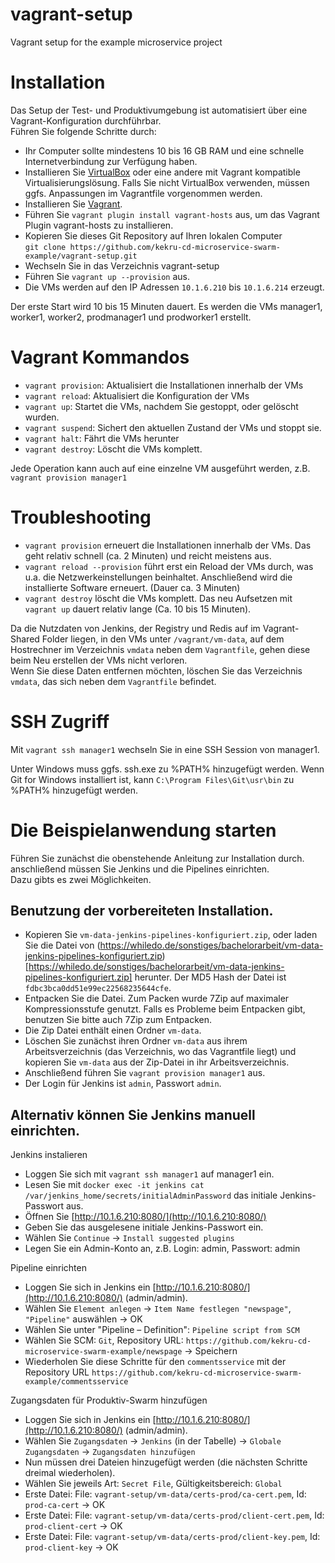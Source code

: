 # vagrant-setup
Vagrant setup for the example microservice project

# Installation  
Das Setup der Test- und Produktivumgebung ist automatisiert über eine Vagrant-Konfiguration durchführbar.  
Führen Sie folgende Schritte durch:  

+ Ihr Computer sollte mindestens 10 bis 16 GB RAM und eine schnelle Internetverbindung zur Verfügung haben.
+ Installieren Sie [VirtualBox](https://www.virtualbox.org/wiki/Downloads) oder eine andere mit Vagrant kompatible Virtualisierungslösung. Falls Sie nicht VirtualBox verwenden, müssen ggfs. Anpassungen im Vagrantfile vorgenommen werden.	
+ Installieren Sie [Vagrant](https://www.vagrantup.com/downloads.html).	
+ Führen Sie `vagrant plugin install vagrant-hosts` aus, um das Vagrant Plugin vagrant-hosts zu installieren.
+ Kopieren Sie dieses Git Repository auf Ihren lokalen Computer  
  `git clone https://github.com/kekru-cd-microservice-swarm-example/vagrant-setup.git`
+ Wechseln Sie in das Verzeichnis vagrant-setup
+ Führen Sie `vagrant up --provision` aus.
+ Die VMs werden auf den IP Adressen `10.1.6.210` bis `10.1.6.214` erzeugt.

Der erste Start wird 10 bis 15 Minuten dauert. Es werden die VMs manager1, worker1, worker2, prodmanager1 und prodworker1 erstellt.

# Vagrant Kommandos
+ `vagrant provision`: Aktualisiert die Installationen innerhalb der VMs
+ `vagrant reload`: Aktualisiert die Konfiguration der VMs
+ `vagrant up`: Startet die VMs, nachdem Sie gestoppt, oder gelöscht wurden.
+ `vagrant suspend`: Sichert den aktuellen Zustand der VMs und stoppt sie.
+ `vagrant halt`: Fährt die VMs herunter
+ `vagrant destroy`: Löscht die VMs komplett.

Jede Operation kann auch auf eine einzelne VM ausgeführt werden, z.B. `vagrant provision manager1` 

# Troubleshooting  
+ `vagrant provision` erneuert die Installationen innerhalb der VMs. Das geht relativ schnell (ca. 2 Minuten) und reicht meistens aus.
+ `vagrant reload --provision` führt erst ein Reload der VMs durch, was u.a. die Netzwerkeinstellungen beinhaltet. Anschließend wird die installierte Software erneuert. (Dauer ca. 3 Minuten)
+ `vagrant destroy` löscht die VMs komplett. Das neu Aufsetzen mit `vagrant up` dauert relativ lange (Ca. 10 bis 15 Minuten).
  
Da die Nutzdaten von Jenkins, der Registry und Redis auf im Vagrant-Shared Folder liegen, in den VMs unter `/vagrant/vm-data`, auf dem Hostrechner im Verzeichnis `vmdata` neben dem `Vagrantfile`, gehen diese beim Neu erstellen der VMs nicht verloren.  
Wenn Sie diese Daten entfernen möchten, löschen Sie das Verzeichnis `vmdata`, das sich neben dem `Vagrantfile` befindet.

# SSH Zugriff
Mit `vagrant ssh manager1` wechseln Sie in eine SSH Session von manager1.  

Unter Windows muss ggfs. ssh.exe zu %PATH% hinzugefügt werden. Wenn Git for Windows installiert ist, kann `C:\Program Files\Git\usr\bin` zu %PATH% hinzugefügt werden.

# Die Beispielanwendung starten
Führen Sie zunächst die obenstehende Anleitung zur Installation durch. anschließend müssen Sie Jenkins und die Pipelines einrichten.  
Dazu gibts es zwei Möglichkeiten.  

## Benutzung der vorbereiteten Installation.
+ Kopieren Sie `vm-data-jenkins-pipelines-konfiguriert.zip`, oder laden Sie die Datei von (https://whiledo.de/sonstiges/bachelorarbeit/vm-data-jenkins-pipelines-konfiguriert.zip)[https://whiledo.de/sonstiges/bachelorarbeit/vm-data-jenkins-pipelines-konfiguriert.zip] herunter. Der MD5 Hash der Datei ist `fdbc3bca0dd51e99ec22568235644cfe`.  
+ Entpacken Sie die Datei. Zum Packen wurde 7Zip auf maximaler Kompressionsstufe genutzt. Falls es Probleme beim Entpacken gibt, benutzen Sie bitte auch 7Zip zum Entpacken.  
+ Die Zip Datei enthält einen Ordner `vm-data`.  
+ Löschen Sie zunächst ihren Ordner `vm-data` aus ihrem Arbeitsverzeichnis (das Verzeichnis, wo das Vagrantfile liegt) und kopieren Sie `vm-data` aus der Zip-Datei in ihr Arbeitsverzeichnis.  
+ Anschließend führen Sie `vagrant provision manager1` aus.
+ Der Login für Jenkins ist `admin`, Passwort `admin`.

## Alternativ können Sie Jenkins manuell einrichten.  
Jenkins instalieren
+ Loggen Sie sich mit `vagrant ssh manager1` auf manager1 ein.
+ Lesen Sie mit `docker exec -it jenkins cat /var/jenkins_home/secrets/initialAdminPassword` das initiale Jenkins-Passwort aus.
+ Öffnen Sie [http://10.1.6.210:8080/](http://10.1.6.210:8080/)
+ Geben Sie das ausgelesene initiale Jenkins-Passwort ein.
+ Wählen Sie `Continue` -> `Install suggested plugins`
+ Legen Sie ein Admin-Konto an, z.B. Login: admin, Passwort: admin

Pipeline einrichten
+ Loggen Sie sich in Jenkins ein [http://10.1.6.210:8080/](http://10.1.6.210:8080/) (admin/admin).
+ Wählen Sie `Element anlegen` -> `Item Name festlegen "newspage"`, `"Pipeline"` auswählen -> OK
+ Wählen Sie unter "Pipeline – Definition": `Pipeline script from SCM`
+ Wählen Sie SCM: `Git`, Repository URL: `https://github.com/kekru-cd-microservice-swarm-example/newspage` -> Speichern
+ Wiederholen Sie diese Schritte für den `commentsservice` mit der Repository URL `https://github.com/kekru-cd-microservice-swarm-example/commentsservice`

Zugangsdaten für Produktiv-Swarm hinzufügen
+ Loggen Sie sich in Jenkins ein [http://10.1.6.210:8080/](http://10.1.6.210:8080/) (admin/admin).
+ Wählen Sie `Zugangsdaten` -> `Jenkins` (in der Tabelle) -> `Globale Zugangsdaten` -> `Zugangsdaten hinzufügen`
+ Nun müssen drei Dateien hinzugefügt werden (die nächsten Schritte dreimal wiederholen).
+ Wählen Sie jeweils Art: `Secret File`, Gültigkeitsbereich: `Global`
+ Erste Datei: File: `vagrant-setup/vm-data/certs-prod/ca-cert.pem`, Id: `prod-ca-cert` -> OK
+ Erste Datei: File: `vagrant-setup/vm-data/certs-prod/client-cert.pem`, Id: `prod-client-cert` -> OK
+ Erste Datei: File: `vagrant-setup/vm-data/certs-prod/client-key.pem`, Id: `prod-client-key` -> OK

